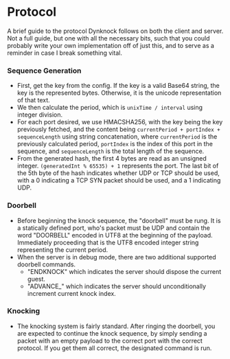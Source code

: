 ﻿# Protocol
A brief guide to the protocol Dynknock follows on both the client and server.<br/>
Not a full guide, but one with all the necessary bits, such that you could probably write your own implementation off of just this, and to serve as a reminder in case I break something vital.

### Sequence Generation
- First, get the key from the config. If the key is a valid Base64 string, the key is the represented bytes. Otherwise, it is the unicode representation of that text.
- We then calculate the period, which is `unixTime / interval` using integer division.
- For each port desired, we use HMACSHA256, with the key being the key previously fetched, and the content being `currentPeriod + portIndex + sequenceLength` using string concatenation, where `currentPeriod` is the previously calculated period, `portIndex` is the index of this port in the sequence, and `sequenceLength` is the total length of the sequence.
- From the generated hash, the first 4 bytes are read as an unsigned integer. `(generatedInt % 65535) + 1` represents the port. The last bit of the 5th byte of the hash indicates whether UDP or TCP should be used, with a 0 indicating a TCP SYN packet should be used, and a 1 indicating UDP.

### Doorbell
- Before beginning the knock sequence, the "doorbell" must be rung. It is a statically defined port, who's packet must be UDP and contain the word "DOORBELL" encoded in UTF8 at the beginning of the payload. Immediately proceeding that is the UTF8 encoded integer string representing the current period.
- When the server is in debug mode, there are two additional supported doorbell commands.
    - "ENDKNOCK" which indicates the server should dispose the current guest.
    - "ADVANCE_" which indicates the server should unconditionally increment current knock index.

### Knocking
- The knocking system is fairly standard. After ringing the doorbell, you are expected to continue the knock sequence, by simply sending a packet with an empty payload to the correct port with the correct protocol.  If you get them all correct, the designated command is run.

